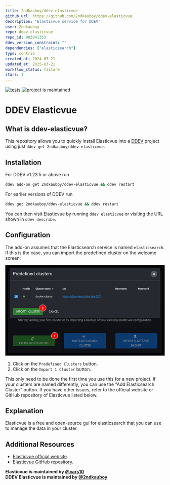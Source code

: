 ```yaml
---
title: 2ndkauboy/ddev-elasticvue
github_url: https://github.com/2ndkauboy/ddev-elasticvue
description: "Elasticvue service for DDEV"
user: 2ndkauboy
repo: ddev-elasticvue
repo_id: 803841353
ddev_version_constraint: ""
dependencies: ["elasticsearch"]
type: contrib
created_at: 2024-05-21
updated_at: 2025-03-21
workflow_status: failure
stars: 1
---
```


[![tests](https://github.com/2ndkauboy/ddev-elasticvue/actions/workflows/tests.yml/badge.svg)](https://github.com/2ndkauboy/ddev-elasticvue/actions/workflows/tests.yml) ![project is maintained](https://img.shields.io/maintenance/yes/2024.svg)

# DDEV Elasticvue

## What is ddev-elasticvue?

This repository allows you to quickly install Elasticvue into a [DDEV](https://ddev.readthedocs.io) project using just `ddev get 2ndkauboy/ddev-elasticvue`.

## Installation

For DDEV v1.23.5 or above run

```sh
ddev add-on get 2ndkauboy/ddev-elasticvue && ddev restart
```

For earlier versions of DDEV run

```sh
ddev get 2ndkauboy/ddev-elasticvue && ddev restart
```

You can then visit Elasticvue by running `ddev elasticvue` or visiting the URL shown in `ddev describe`.

## Configuration

The add-on assumes that the Elasticsearch service is named `elasticsearch`. If this is the case, you can import the predefined cluster on the welcome screen:

![Web-to-print settings menu](https://raw.githubusercontent.com/2ndkauboy/ddev-elasticvue/main/images/elasticvue-predefined-clusters-annotated.png)

1. Click on the `Predefined Clusters` button.
2. Click on the `Import 1 Cluster` button.

This only need to be done the first time you use this for a new project. If your clusters are named differently, you can use the "Add Elasticsearch Cluster" button. If you have other issues, refer to the official website or GitHub repository of Elasticvue listed below.


## Explanation

Elasticvue is a free and open-source gui for elasticsearch that you can use to manage the data in your cluster.

## Additional Resources

- [Elasticvue official website](https://elasticvue.com/).
- [Elasticvue GitHub repository](https://github.com/cars10/elasticvue).

**Elasticvue is maintained by [@cars10](https://github.com/cars10)**  
**DDEV Elasticvue is maintained by [@2ndkauboy](https://github.com/2ndkauboy)**
